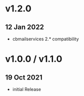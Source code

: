 # v1.2.0

## 12 Jan 2022

+ cbmailservices 2.* compatibility

# v1.0.0 / v1.1.0

## 19 Oct 2021

+ initial Release




